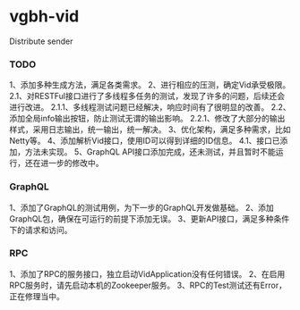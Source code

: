 # vgbh-vid
Distribute sender

### TODO 
1、添加多种生成方法，满足各类需求。
2、进行相应的压测，确定Vid承受极限。
	2.1、对RESTFul接口进行了多线程多任务的测试，发现了许多的问题，后续还会进行改进。
		2.1.1、多线程测试问题已经解决，响应时间有了很明显的改善。
	2.2、添加全局info输出按钮，防止测试无谓的输出影响。
		2.2.1、修改了大部分的输出样式，采用日志输出，统一输出，统一解决。
3、优化架构，满足多种需求，比如Netty等。
4、添加解析Vid接口，使用ID可以得到详细的ID信息。
	4.1、接口已添加，方法未实现。
5、GraphQL API接口添加完成，还未测试，并且暂时不能运行，还在进一步的修改中。

### GraphQL
1、添加了GraphQL的测试用例，为下一步的GraphQL开发做基础。
2、添加GraphQL包，确保在可运行的前提下添加无误。
3、更新API接口，满足多种条件下的请求和访问。

### RPC
1、添加了RPC的服务接口，独立启动VidApplication没有任何错误。
2、在启用RPC服务时，请先启动本机的Zookeeper服务。
3、RPC的Test测试还有Error，正在修理当中。